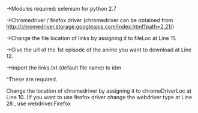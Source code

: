 ->Modules required: selenium for python 2.7

->Chromedriver / firefox driver (chromedriver can be obtained from http://chromedriver.storage.googleapis.com/index.html?path=2.21/)

->Change the file location of links by assigning it to fileLoc at Line 11. 

->Give the url of the 1st episode of the anime you want to download at Line 12.

->Import the links.txt (default file name) to idm

^These are required.

Change the location of chromedriver by assigning it to chromeDriverLoc at Line 10.
(If you want to use firefox driver change the webdriver type at Line 28 , use webdriver.Firefox

